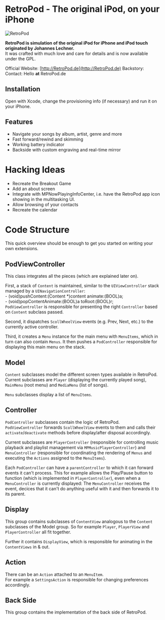 RetroPod - The original iPod, on your iPhone
========================================

![RetroPod](http://retropod.de/img/screens/02.png)

**RetroPod is simulation of the original iPod for iPhone and iPod touch originated by Johannes Lechner.**  
It was crafted with much love and care for details and is now available under the GPL.

Official Website: [http://RetroPod.de](http://RetroPod.de) 
Backstory:  
Contact: Hello __at__ RetroPod.de 

Installation
------------
Open with Xcode, change the provisioning info (if necessary) and run it on your iPhone.

Features
--------

* Navigate your songs by album, artist, genre and more
* Fast forward/rewind and skimming
* Working battery indicator
* Backside with custom engraving and real-time mirror

Hacking Ideas
=============

* Recreate the Breakout Game
* Add an about screen
* Integrate with MPNowPlayingInfoCenter, i.e. have the RetroPod app icon showing in the multitasking UI.
* Allow browsing of your contacts
* Recreate the calendar

Code Structure
==============

This quick overview should be enough to get you started on writing your own extensions.

PodViewController
-----------------
This class integrates all the pieces (which are explained later on).

First, a stack of `Content` is maintained, similar to the `UIViewController` stack managed by a `UINavigationController`:   
     - (void)pushContent:(Content *)content animate:(BOOL)a;  
     - (void)popContentAnimate:(BOOL)a toRoot:(BOOL)r;   
`PodViewController` is responsible for presenting the right `Controller` based on `Content` subclass passed.

Second, it dispatches `ScollWheelView` events (e.g. Prev, Next, etc.) to the currently active controller.

Third, it creates a `Menu` instance for the main menu with `MenuItems`, which in turn can also contain `Menus`.
It then pushes a `PodController` responsible for displaying this main menu on the stack.

Model
-----
`Content` subclasses model the different screen types available in RetroPod.  
Current subclasses are `Player` (displaying the currently played song), `MainMenu` (root menu) and `MediaMenu` (list of songs).

`Menu` subclasses display a list of `MenuItems`.

Controller
----------
`PodController` subclasses contain the logic of RetroPod.  
`PodViewController` forwards `ScollWheelView` events to them and calls their `activate`/`deactivate` methods before display/after disposal accordingly.

Current subclasses are `PlayerController` (responsible for controlling music playback and playlist management via `MPMusicPlayerController`) and `MenuController` (responsible for coordinating the rendering of `Menus` and executing the `Actions` assigned to the `MenuItems`).

Each `PodController` can have a `parentController` to which it can forward events it can't process.
This for example allows the Play/Pause button to function (which is implemented in `PlayerController`), even when a `MenuController` is currently displayed:
The `MenuController` receives the event, decices that it can't do anything useful with it and then forwards it to its parent.

Display
-------
This group contains subclasses of `ContentView` analogous to the `Content` subclasses of the Model group.
So for example `Player`, `PlayerView` and `PlayerController` all fit together.

Further it contains `DisplayView`, which is responsible for animating in the `ContentViews` in & out.

Action
------
There can be an `Action` attached to an `MenuItem`.    
For example a `SettingsAction` is responsible for changing preferences accordingly.

Back Side
---------
This group contains the implementation of the back side of RetroPod.